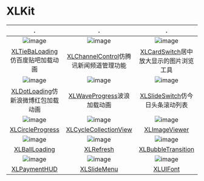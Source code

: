 # XLKit

|.|.|.|
|:---:|:---:|:---:|
|![image](https://github.com/mengxianliang/XLTieBaLoading/raw/master/Image/1.gif)|![image](https://github.com/mengxianliang/XLChannelControl/raw/master/GIF/3.gif)|![image](https://github.com/mengxianliang/XLCardSwitch/raw/master/1.gif)|
|[XLTieBaLoading](https://github.com/mengxianliang/XLTieBaLoading)仿百度贴吧加载动画|[XLChannelControl](https://github.com/mengxianliang/XLChannelControl)仿腾讯新闻频道管理功能|[XLCardSwitch](https://github.com/mengxianliang/XLCardSwitch)居中放大显示的图片浏览工具|
|![image](https://github.com/mengxianliang/XLDotLoading/raw/master/1.gif)|![image](https://github.com/mengxianliang/XLWaveProgress/raw/master/GIF/1.gif)|![image](https://github.com/mengxianliang/XLSlideSwitch/raw/master/GIF/1-1.gif)|
|[XLDotLoading](https://github.com/mengxianliang/XLDotLoading)仿新浪微博红包加载动画|[XLWaveProgress](https://github.com/mengxianliang/XLWaveProgress)波浪加载动画|[XLSlideSwitch](https://github.com/mengxianliang/XLSlideSwitch)仿今日头条滚动列表|
|![image](https://github.com/mengxianliang/XLCircleProgress/raw/master/1.gif)|![image](https://github.com/mengxianliang/XLCycleCollectionView/raw/master/Gif/1.gif)|![image](https://github.com/mengxianliang/XLImageViewer/raw/master/GIF/2-1.gif)|
|[XLCircleProgress](https://github.com/mengxianliang/XLCircleProgress)|[XLCycleCollectionView](https://github.com/mengxianliang/XLCycleCollectionView)|[XLImageViewer](https://github.com/mengxianliang/XLImageViewer)|
|![image](https://github.com/mengxianliang/XLBallLoading/raw/master/GIF/1.gif)|![image](https://github.com/mengxianliang/XLRefresh/raw/master/GIF/2.gif)|![image](https://github.com/mengxianliang/XLBubbleTransition/raw/master/GIF/1.gif)|
|[XLBallLoading](https://github.com/mengxianliang/XLBallLoading)|[XLRefresh](https://github.com/mengxianliang/XLRefresh)|[XLBubbleTransition](https://github.com/mengxianliang/XLBubbleTransition)|
|![image](https://github.com/mengxianliang/XLPaymentHUD/raw/master/GIF/1.gif)|![image](https://github.com/mengxianliang/XLSlideMenu/raw/master/GIF/1.gif)|![image](https://github.com/mengxianliang/XLUIFont/raw/master/GIF/1.gif)|
|[XLPaymentHUD](https://github.com/mengxianliang/XLPaymentHUD)|[XLSlideMenu](https://github.com/mengxianliang/XLSlideMenu)|[XLUIFont](https://github.com/mengxianliang/XLUIFont)|




